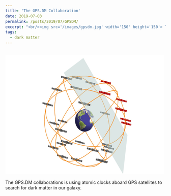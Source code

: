 ```yaml
---
title: 'The GPS.DM Collaboration'
date: 2019-07-03
permalink: /posts/2019/07/GPSDM/
excerpt: "<br/><img src='/images/gpsdm.jpg' width='150' height='150'> The GPS.DM Collaboration is searching for dark matter using GPS atomic clock data."
tags:
  - dark matter
---
```


&nbsp;&nbsp;&nbsp;&nbsp;&nbsp;&nbsp;&nbsp;&nbsp;&nbsp;&nbsp;&nbsp;&nbsp;&nbsp;&nbsp;&nbsp;&nbsp;&nbsp;&nbsp;&nbsp;&nbsp;&nbsp;&nbsp;&nbsp;&nbsp;&nbsp;&nbsp;&nbsp;&nbsp;<br/><img src='/images/gpsdm-1.jpg' width='500' height='375'> 

The GPS.DM collaborations is using atomic clocks aboard GPS satellites to search for dark matter in our galaxy. 